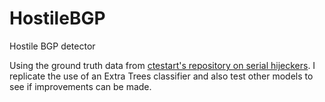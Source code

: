 # HostileBGP
Hostile BGP detector

Using the ground truth data from [ctestart's repository on serial hijeckers](https://github.com/ctestart/BGP-SerialHijackers/). I replicate the use of an Extra Trees classifier and also test other models to see if improvements can be made.
